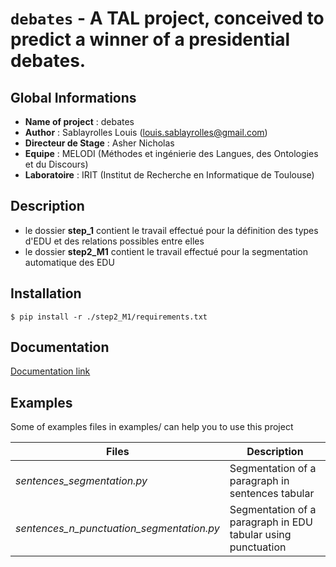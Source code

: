 ``debates`` - A TAL project, conceived to predict a winner of a presidential debates.
===================================

Global Informations
-------------------------------

- **Name of project** : debates
- **Author** : Sablayrolles Louis (louis.sablayrolles@gmail.com)
- **Directeur de Stage** : Asher Nicholas
- **Equipe** : MELODI (Méthodes et ingénierie des Langues, des Ontologies et du Discours)
- **Laboratoire** : IRIT (Institut de Recherche en Informatique de Toulouse)

Description
------------------

- le dossier **step_1** contient le travail effectué pour la définition des types d'EDU et des relations possibles entre elles
- le dossier **step2_M1** contient le travail effectué pour la segmentation automatique des EDU

Installation
------------------

``
$ pip install -r ./step2_M1/requirements.txt
``

Documentation
------------------------

[Documentation link](https://github.com/Sablayrolles/debates/wiki)

Examples
---------------

Some of examples files in examples/ can help you to use this project

| **Files**   |      **Description**      |
|----------|-------------|
| *sentences_segmentation.py* | Segmentation of a paragraph in sentences tabular |
| *sentences_n_punctuation_segmentation.py* |   Segmentation of a paragraph in EDU tabular using punctuation   |

<!---
http://python.physique.free.fr/aide/Partie1.html 
--->